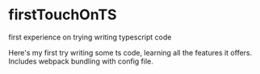 # firstTouchOnTS
first experience on trying writing typescript code

Here's my first try writing some ts code, learning all the features it offers.
Includes webpack bundling with config file.
